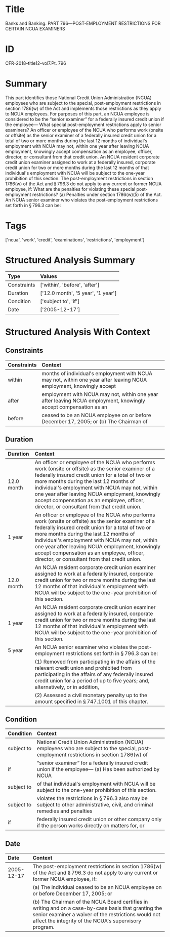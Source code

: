 # Title

 Banks and Banking. PART 796—POST-EMPLOYMENT RESTRICTIONS FOR CERTAIN NCUA EXAMINERS


# ID

 CFR-2018-title12-vol7.Pt. 796


# Summary

This part identifies those National Credit Union Administration (NCUA) employees who are subject to the special, post-employment restrictions in section 1786(w) of the Act and implements those restrictions as they apply to NCUA employees.
For purposes of this part, an NCUA employee is considered to be the &#8220;senior examiner&#8221; for a federally insured credit union if the employee&#8212;
What special post-employment restrictions apply to senior examiners?
An officer or employee of the NCUA who performs work (onsite or offsite) as the senior examiner of a federally insured credit union for a total of two or more months during the last 12 months of individual's employment with NCUA may not, within one year after leaving NCUA employment, knowingly accept compensation as an employee, officer, director, or consultant from that credit union.
An NCUA resident corporate credit union examiner assigned to work at a federally insured, corporate credit union for two or more months during the last 12 months of that individual's employment with NCUA will be subject to the one-year prohibition of this section.
The post-employment restrictions in section 1786(w) of the Act and &#167;&#8201;796.3 do not apply to any current or former NCUA employee, if:
What are the penalties for violating these special post-employment restrictions?
(a) Penalties under section 1786(w)(5) of the Act. An NCUA senior examiner who violates the post-employment restrictions set forth in &#167;&#8201;796.3 can be:


# Tags

['ncua', 'work', 'credit', 'examinations', 'restrictions', 'employment']


# Structured Analysis Summary

| Type        | Values                             |
|:------------|:-----------------------------------|
| Constraints | ['within', 'before', 'after']      |
| Duration    | ['12.0 month', '5 year', '1 year'] |
| Condition   | ['subject to', 'if']               |
| Date        | ['2005-12-17']                     |


# Structured Analysis With Context

 


## Constraints

| Constraints   | Context                                                                                                              |
|:--------------|:---------------------------------------------------------------------------------------------------------------------|
| within        | months of individual's employment with NCUA may not, within one year after leaving NCUA employment, knowingly accept |
| after         | employment with NCUA may not, within one year after leaving NCUA employment, knowingly accept compensation as an     |
| before        | ceased to be an NCUA employee on or before December 17, 2005; or (b) The Chairman of                                 |


## Duration

| Duration   | Context                                                                                                                                                                                                                                                                                                                                                                                             |
|:-----------|:----------------------------------------------------------------------------------------------------------------------------------------------------------------------------------------------------------------------------------------------------------------------------------------------------------------------------------------------------------------------------------------------------|
| 12.0 month | An officer or employee of the NCUA who performs work (onsite or offsite) as the senior examiner of a federally insured credit union for a total of two or more months during the last 12 months of individual's employment with NCUA may not, within one year after leaving NCUA employment, knowingly accept compensation as an employee, officer, director, or consultant from that credit union. |
| 1 year     | An officer or employee of the NCUA who performs work (onsite or offsite) as the senior examiner of a federally insured credit union for a total of two or more months during the last 12 months of individual's employment with NCUA may not, within one year after leaving NCUA employment, knowingly accept compensation as an employee, officer, director, or consultant from that credit union. |
| 12.0 month | An NCUA resident corporate credit union examiner assigned to work at a federally insured, corporate credit union for two or more months during the last 12 months of that individual's employment with NCUA will be subject to the one-year prohibition of this section.                                                                                                                            |
| 1 year     | An NCUA resident corporate credit union examiner assigned to work at a federally insured, corporate credit union for two or more months during the last 12 months of that individual's employment with NCUA will be subject to the one-year prohibition of this section.                                                                                                                            |
| 5 year     | An NCUA senior examiner who violates the post-employment restrictions set forth in &#167;&#8201;796.3 can be:                                                                                                                                                                                                                                                                                       |
|            |             (1) Removed from participating in the affairs of the relevant credit union and prohibited from participating in the affairs of any federally insured credit union for a period of up to five years; and, alternatively, or in addition,                                                                                                                                                 |
|            |             (2) Assessed a civil monetary penalty up to the amount specified in &#167;&#8201;747.1001 of this chapter.                                                                                                                                                                                                                                                                              |


## Condition

| Condition   | Context                                                                                                                                  |
|:------------|:-----------------------------------------------------------------------------------------------------------------------------------------|
| subject to  | National Credit Union Administration (NCUA) employees who are subject to the special, post-employment restrictions in section 1786(w) of |
| if          | &#8220;senior examiner&#8221; for a federally insured credit union if the employee&#8212; (a) Has been authorized by NCUA                |
| subject to  | of that individual's employment with NCUA will be subject to  the one-year prohibition of this section.                                  |
| subject to  | violates the restrictions in &#167;&#8201;796.3 also may be subject to other administrative, civil, and criminal remedies and penalties  |
| if          | federally insured credit union or other company only if the person works directly on matters for, or                                     |


## Date

| Date       | Context                                                                                                                                                                                                                          |
|:-----------|:---------------------------------------------------------------------------------------------------------------------------------------------------------------------------------------------------------------------------------|
| 2005-12-17 | The post-employment restrictions in section 1786(w) of the Act and &#167;&#8201;796.3 do not apply to any current or former NCUA employee, if:                                                                                   |
|            |             (a) The individual ceased to be an NCUA employee on or before December 17, 2005; or                                                                                                                                  |
|            |             (b) The Chairman of the NCUA Board certifies in writing and on a case-by-case basis that granting the senior examiner a waiver of the restrictions would not affect the integrity of the NCUA's supervisory program. |


